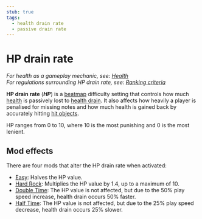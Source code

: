 ```yaml
---
stub: true
tags:
  - health drain rate
  - passive drain rate
---
```


# HP drain rate

*For health as a gameplay mechanic, see: [Health](/wiki/Gameplay/Health)*\
*For regulations surrounding HP drain rate, see: [Ranking criteria](/wiki/Ranking_Criteria)*

**HP drain rate** (***HP***) is a [beatmap](/wiki/Beatmap) difficulty setting that controls how much [health](/wiki/Gameplay/Health) is passively lost to [health drain](/wiki/Beatmapping/Health_drain). It also affects how heavily a player is penalised for missing notes and how much health is gained back by accurately hitting [hit objects](/wiki/Hit_object).

HP ranges from 0 to 10, where 10 is the most punishing and 0 is the most lenient.<!-- TODO: quantify what the value actually means -->

## Mod effects

There are four mods that alter the HP drain rate when activated:

- [Easy](/wiki/Game_modifier/Easy): Halves the HP value.
- [Hard Rock](/wiki/Game_modifier/Hard_Rock): Multiplies the HP value by 1.4, up to a maximum of 10.
- [Double Time](/wiki/Game_modifier/Double_Time): The HP value is not affected, but due to the 50% play speed increase, health drain occurs 50% faster.
- [Half Time](/wiki/Game_modifier/Half_Time): The HP value is not affected, but due to the 25% play speed decrease, health drain occurs 25% slower.
